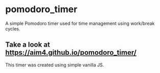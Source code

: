 # pomodoro_timer
A simple Pomodoro timer used for time management using work/break cycles.

## Take a look at https://aim4.github.io/pomodoro_timer/

This timer was created using simple vanilla JS.
